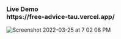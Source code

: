 <h3>  Live Demo <br>
https://free-advice-tau.vercel.app/
  
  </h3>
  
  
  
![Screenshot 2022-03-25 at 7 02 08 PM](https://user-images.githubusercontent.com/87903581/160130404-ea49c48f-1a5a-450a-9c1b-b6a8c678222d.png)
